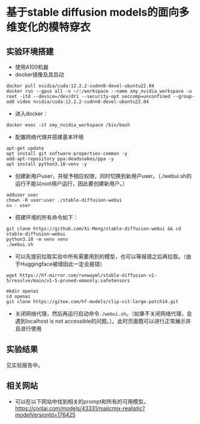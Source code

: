 # 基于stable diffusion models的面向多维变化的模特穿衣
## 实验环境搭建
- 使用A100机器
- docker镜像及其启动
```
docker pull nvidia/cuda:12.2.2-cudnn8-devel-ubuntu22.04
docker run --gpus all -v ~/:/workspace --name xmy_nvidia_workspace -u root -itd --device=/dev/dri --security-opt seccomp=unconfined --group-add video nvidia/cuda:12.2.2-cudnn8-devel-ubuntu22.04
```
- 进入docker：
```
docker exec -it xmy_nvidia_workspace /bin/bash
```
- 配置网络代理并搭建基本环境
```
apt-get update
apt install git software-properties-common -y
add-apt-repository ppa:deadsnakes/ppa -y
apt install python3.10-venv -y
```

- 创建新用户user，并赋予相应权限，同时切换到新用户user。（./webui.sh的运行不能以root用户运行，因此要创建新用户。）
```
adduser user
chown -R user:user ./stable-diffusion-webui
su - user
```
- 搭建环境的所有命令如下：
```
git clone https://github.com/Xi-Meng/stable-diffusion-webui && cd stable-diffusion-webui
python3.10 -m venv venv
./webui.sh
```
- 可以先提前拉取实验中所有需要用到的模型，也可以等报错之后再拉取。（由于Huggingface被墙因此一定会报错）
```
wget https://hf-mirror.com/runwayml/stable-diffusion-v1-5/resolve/main/v1-5-pruned-emaonly.safetensors
```
```
mkdir openai
cd openai
git clone https://gitee.com/hf-models/clip-vit-large-patch14.git
```
- 关闭网络代理，然后再运行启动命令`./webui.sh`。（如果不关闭网络代理，会遇到localhost is not accessible的问题。）。此时页面既可以进行正常展示并且进行使用

## 实验结果
见实验报告中。

## 相关网站
- 可以在以下网站中找到相关的prompt和所有的可用模型。
https://civitai.com/models/43331/majicmix-realistic?modelVersionId=176425
